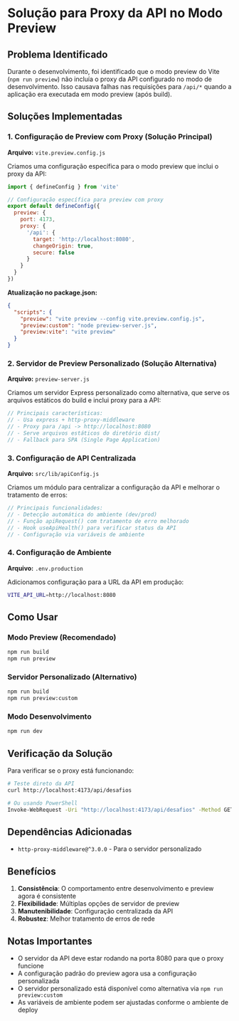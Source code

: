 # Solução para Proxy da API no Modo Preview

## Problema Identificado

Durante o desenvolvimento, foi identificado que o modo preview do Vite (`npm run preview`) não incluía o proxy da API configurado no modo de desenvolvimento. Isso causava falhas nas requisições para `/api/*` quando a aplicação era executada em modo preview (após build).

## Soluções Implementadas

### 1. Configuração de Preview com Proxy (Solução Principal)

**Arquivo:** `vite.preview.config.js`

Criamos uma configuração específica para o modo preview que inclui o proxy da API:

```javascript
import { defineConfig } from 'vite'

// Configuração específica para preview com proxy
export default defineConfig({
  preview: {
    port: 4173,
    proxy: {
      '/api': {
        target: 'http://localhost:8080',
        changeOrigin: true,
        secure: false
      }
    }
  }
})
```

**Atualização no package.json:**

```json
{
  "scripts": {
    "preview": "vite preview --config vite.preview.config.js",
    "preview:custom": "node preview-server.js",
    "preview:vite": "vite preview"
  }
}
```

### 2. Servidor de Preview Personalizado (Solução Alternativa)

**Arquivo:** `preview-server.js`

Criamos um servidor Express personalizado como alternativa, que serve os arquivos estáticos do build e inclui proxy para a API:

```javascript
// Principais características:
// - Usa express + http-proxy-middleware
// - Proxy para /api -> http://localhost:8080
// - Serve arquivos estáticos do diretório dist/
// - Fallback para SPA (Single Page Application)
```

### 3. Configuração de API Centralizada

**Arquivo:** `src/lib/apiConfig.js`

Criamos um módulo para centralizar a configuração da API e melhorar o tratamento de erros:

```javascript
// Principais funcionalidades:
// - Detecção automática do ambiente (dev/prod)
// - Função apiRequest() com tratamento de erro melhorado
// - Hook useApiHealth() para verificar status da API
// - Configuração via variáveis de ambiente
```

### 4. Configuração de Ambiente

**Arquivo:** `.env.production`

Adicionamos configuração para a URL da API em produção:

```bash
VITE_API_URL=http://localhost:8080
```

## Como Usar

### Modo Preview (Recomendado)

```bash
npm run build
npm run preview
```

### Servidor Personalizado (Alternativo)

```bash
npm run build
npm run preview:custom
```

### Modo Desenvolvimento

```bash
npm run dev
```

## Verificação da Solução

Para verificar se o proxy está funcionando:

```bash
# Teste direto da API
curl http://localhost:4173/api/desafios

# Ou usando PowerShell
Invoke-WebRequest -Uri "http://localhost:4173/api/desafios" -Method GET
```

## Dependências Adicionadas

- `http-proxy-middleware@^3.0.0` - Para o servidor personalizado

## Benefícios

1. **Consistência**: O comportamento entre desenvolvimento e preview agora é consistente
2. **Flexibilidade**: Múltiplas opções de servidor de preview
3. **Manutenibilidade**: Configuração centralizada da API
4. **Robustez**: Melhor tratamento de erros de rede

## Notas Importantes

- O servidor da API deve estar rodando na porta 8080 para que o proxy funcione
- A configuração padrão do preview agora usa a configuração personalizada
- O servidor personalizado está disponível como alternativa via `npm run preview:custom`
- As variáveis de ambiente podem ser ajustadas conforme o ambiente de deploy